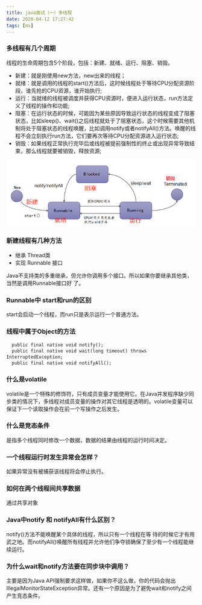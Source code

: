 ```yaml
---
title: java面试（一）多线程
date: 2020-04-12 17:27:42
tags: [ms]
---
```


### 多线程有几个周期

线程的生命周期包含5个阶段，包括：新建、就绪、运行、阻塞、销毁。

+	新建：就是刚使用new方法，new出来的线程；
+	就绪：就是调用的线程的start()方法后，这时候线程处于等待CPU分配资源阶段，谁先抢的CPU资源，谁开始执行;
+	运行：当就绪的线程被调度并获得CPU资源时，便进入运行状态，run方法定义了线程的操作和功能;
+	阻塞：在运行状态的时候，可能因为某些原因导致运行状态的线程变成了阻塞状态，比如sleep()、wait()之后线程就处于了阻塞状态，这个时候需要其他机制将处于阻塞状态的线程唤醒，比如调用notify或者notifyAll()方法。唤醒的线程不会立刻执行run方法，它们要再次等待CPU分配资源进入运行状态;
+	销毁：如果线程正常执行完毕后或线程被提前强制性的终止或出现异常导致结束，那么线程就要被销毁，释放资源;

![线程生命周期](/image/java/ms/xcsmzq.png)


### 新建线程有几种方法
+	继承 Thread类
+	实现 Runnable 接口

Java不支持类的多重继承，但允许你调用多个接口。所以如果你要继承其他类，当然是调用Runnable接口好 了。

### Runnable中 start和run的区别
start会启动一个线程，而run只是表示运行一个普通方法。

### 线程中属于Object的方法

```
  public final native void notify();
  public final native void wait(long timeout) throws InterruptedException;
  public final native void notifyAll();
```


### 什么是volatile
volatile是一个特殊的修饰符，只有成员变量才能使用它。在Java并发程序缺少同步类的情况下，多线程对成员变量的操作对其它线程是透明的。volatile变量可以保证下一个读取操作会在前一个写操作之后发生。

### 什么是竞态条件
是指多个线程同时修改一个数据，数据的结果由线程的运行时间决定。


### 一个线程运行时发生异常会怎样？
如果异常没有被捕获该线程将会停止执行。


###  如何在两个线程间共享数据
通过共享对象

###	Java中notify 和 notifyAll有什么区别？
notify()方法不能唤醒某个具体的线程，所以只有一个线程在等 待的时候它才有用武之地。而notifyAll()唤醒所有线程并允许他们争夺锁确保了至少有一个线程能继续运行。


### 为什么wait和notify方法要在同步块中调用？
主要是因为Java API强制要求这样做，如果你不这么做，你的代码会抛出IllegalMonitorStateException异常。还有一个原因是为了避免wait和notify之间产生竞态条件。